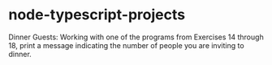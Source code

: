 # node-typescript-projects

Dinner Guests: Working with one of the programs from Exercises 14 through 18, print a message indicating the number of people you are inviting to dinner.
